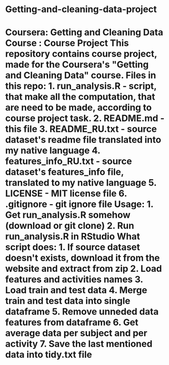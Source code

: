 # Getting-and-cleaning-data-project
# Coursera: Getting and Cleaning Data Course : Course Project  This repository contains course project, made for the Coursera's "Getting and Cleaning Data" course. Files in this repo:  1. run_analysis.R - script, that make all the computation, that are need to be made, according to course project task. 2. README.md - this file 3. README_RU.txt - source dataset's readme file translated into my native language 4. features_info_RU.txt - source dataset's features_info file, translated to my native language 5. LICENSE - MIT license file 6. .gitignore - git ignore file  **Usage:**  1. Get run_analysis.R somehow (download or git clone) 2. Run run_analysis.R in RStudio  **What script does:**  1. If source dataset doesn't exists, download it from the website and extract from zip 2. Load features and activities names 3. Load train and test data 4. Merge train and test data into single dataframe 5. Remove unneded data features from dataframe 6. Get average data per subject and per activity 7. Save the last mentioned data into tidy.txt file
